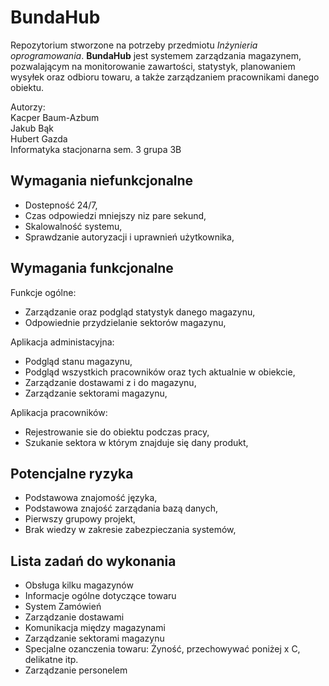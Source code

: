 # BundaHub
Repozytorium stworzone na potrzeby przedmiotu *Inżynieria oprogramowania*.
**BundaHub** jest systemem zarządzania magazynem, pozwalającym na monitorowanie zawartości, statystyk, planowaniem wysyłek oraz odbioru towaru, a także zarządzaniem pracownikami danego obiektu.

Autorzy: \
Kacper Baum-Azbum \
Jakub Bąk \
Hubert Gazda \
Informatyka stacjonarna sem. 3 grupa 3B

## Wymagania niefunkcjonalne
- Dostepność 24/7,
- Czas odpowiedzi mniejszy niz pare sekund,
- Skalowalność systemu,
- Sprawdzanie autoryzacji i uprawnień użytkownika,

## Wymagania funkcjonalne
Funkcje ogólne:
- Zarządzanie oraz podgląd statystyk danego magazynu, 
- Odpowiednie przydzielanie sektorów magazynu,

Aplikacja administacyjna:
- Podgląd stanu magazynu,
- Podgląd wszystkich pracowników oraz tych aktualnie w obiekcie,
- Zarządzanie dostawami z i do magazynu,
- Zarządzanie sektorami magazynu,

Aplikacja pracowników:
- Rejestrowanie sie do obiektu podczas pracy,
- Szukanie sektora w którym znajduje się dany produkt,

## Potencjalne ryzyka
- Podstawowa znajomość języka,
- Podstawowa znajość zarządania bazą danych,
- Pierwszy grupowy projekt,
- Brak wiedzy w zakresie zabezpieczania systemów,

## Lista zadań do wykonania
-  Obsługa kilku magazynów
-  Informacje ogólne dotyczące towaru
-  System Zamówień
-  Zarządzanie dostawami
-  Komunikacja między magazynami
-  Zarządzanie sektorami magazynu
-  Specjalne ozanczenia towaru: Żyność, przechowywać poniżej x C, delikatne itp.
-  Zarządzanie personelem 
